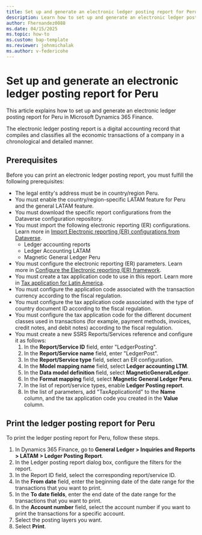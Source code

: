 ```yaml
---
title: Set up and generate an electronic ledger posting report for Peru
description: Learn how to set up and generate an electronic ledger posting report for Peru in Microsoft Dynamics 365 Finance.
author: Fhernandez0088
ms.date: 04/15/2025
ms.topic: how-to
ms.custom: bap-template
ms.reviewer: johnmichalak
ms.author: v-federicohe
---
```


# Set up and generate an electronic ledger posting report for Peru

This article explains how to set up and generate an electronic ledger posting report for Peru in Microsoft Dynamics 365 Finance.

The electronic ledger posting report is a digital accounting record that compiles and classifies all the economic transactions of a company in a chronological and detailed manner.

## Prerequisites

Before you can print an electronic ledger posting report, you must fulfill the following prerequisites:
- The legal entity's address must be in country/region Peru.
- You must enable the country/region-specific LATAM feature for Peru and the general LATAM feature.
- You must download the specific report configurations from the Dataverse configuration repository. 
- You must import the following electronic reporting (ER) configurations. Learn more in [Import Electronic reporting (ER) configurations from Dataverse](/dynamics365/finance/localizations/global/workspace/gsw-import-er-config-dataverse).
    - Ledger accounting reports
    - Ledger Accounting LATAM
    - Magnetic General Ledger Peru
- You must configure the electronic reporting (ER) parameters. Learn more in [Configure the Electronic reporting (ER) framework](../../../fin-ops-core/dev-itpro/analytics/electronic-reporting-er-configure-parameters.md).
- You must create a tax application code to use in this report. Learn more in [Tax application for Latin America](/dynamics365/finance/localizations/iberoamerica/ltm-core-tax-application).
- You must configure the application code associated with the transaction currency according to the fiscal regulation.
- You must configure the tax application code associated with the type of country document ID according to the fiscal regulation.
- You must configure the tax application code for the different document classes used in transactions (for example, payment methods, invoices, credit notes, and debit notes) according to the fiscal regulation. 
- You must create a new SSRS Reports/Services reference and configure it as follows:
    1. In the **Report/Service ID** field, enter "LedgerPosting".
    1. In the **Report/Service name** field, enter "LedgerPost".
    1. In the **Report/Service type** field, select an ER configuration.
    1. In the **Model mapping name** field, select **Ledger accounting LTM**.
    1. In the **Data model definition** field, select **MagneticGeneralLedger**.
    1. In the **Format mapping** field, select **Magnetic General Ledger Peru**.
    1. In the list of report/service types, enable **Ledger Posting report**.
    1. In the list of parameters, add "TaxApplicationId" to the **Name** column, and the tax application code you created in the **Value** column.

## Print the ledger posting report for Peru

To print the ledger posting report for Peru, follow these steps.

1. In Dynamics 365 Finance, go to **General Ledger > Inquiries and Reports > LATAM > Ledger Posting Report**.
1. In the Ledger posting report dialog box, configure the filters for the report.
1. In the Report ID field, select the corresponding report/service ID.
1. In the **From date** field, enter the beginning date of the date range for the transactions that you want to print.
1. In the **To date fields**, enter the end date of the date range for the transactions that you want to print.
1. In the **Account number** field, select the account number if you want to print the transactions for a specific account.
1. Select the posting layers you want.
1. Select **Print**.
